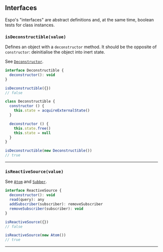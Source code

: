 ## Interfaces

Espo's "interfaces" are abstract definitions and, at the same time, boolean tests
for class instances.

### `isDeconstructible(value)`

Defines an object with a `deconstructor` method. It should be the opposite of
`constructor`: deinitialise the object into inert state.

See [`Deconstructor`](#-deconstructor-).

```js
interface Deconstructible {
  deconstructor(): void
}

isDeconstructible({})
// false

class Deconstructible {
  constructor () {
    this.state = acquireExternalState()
  }

  deconstructor () {
    this.state.free()
    this.state = null
  }
}

isDeconstructible(new Deconstructible())
// true
```

---

### `isReactiveSource(value)`

See [`Atom`](#-atom-state-) and [`Subber`](#-subber-).

```js
interface ReactiveSource {
  deconstructor(): void
  read(query): any
  addSubscriber(subscriber): removeSubscriber
  removeSubscriber(subscriber): void
}

isReactiveSource({})
// false

isReactiveSource(new Atom())
// true
```

---
